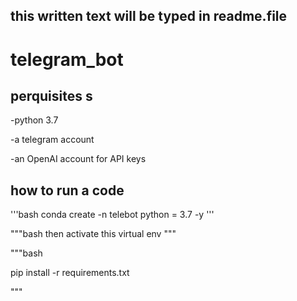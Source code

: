 ## this written text will be typed in readme.file


# telegram_bot



## perquisites s


-python 3.7

-a telegram account

-an OpenAI account for API keys 


## how to run a code 

'''bash 
conda create -n telebot python = 3.7 -y
'''


"""bash 
then activate this virtual env 
"""

"""bash

pip install -r requirements.txt

 """